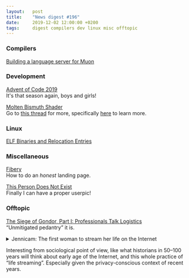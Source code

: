 ```yaml
---
layout:   post
title:    "News digest #196"
date:     2019-12-02 12:00:00 +0200
tags:     digest compilers dev linux misc offtopic
---
```


### Compilers

[Building a language server for Muon](https://nickmqb.github.io/2019/11/24/building-a-language-server-for-muon.html)

### Development

[Advent of Code 2019](https://adventofcode.com/)<br/>
It's that season again, boys and girls!

[Molten Bismuth Shader](https://www.shadertoy.com/view/WdVXWy)<br/>
Go to [this thread](https://news.ycombinator.com/item?id=21658301) for more, specifically [here](https://news.ycombinator.com/item?id=21660023) to learn more.

### Linux

[ELF Binaries and Relocation Entries](http://stffrdhrn.github.io/hardware/embedded/openrisc/2019/11/29/relocs.html)

### Miscellaneous

[Fibery](https://fibery.io/anxiety)<br/>
How to do an _honest_ landing page.

[This Person Does Not Exist](https://thispersondoesnotexist.com/)<br/>
Finally I can have a proper userpic!

### Offtopic

[The Siege of Gondor, Part I: Professionals Talk Logistics](https://acoup.blog/2019/05/10/collections-the-siege-of-gondor/)<br/>
“Unmitigated pedantry” it is.

<details>
  <summary>Jennicam: The first woman to stream her life on the Internet</summary>
  <a href="https://www.bbc.com/news/magazine-37681006">BBC story</a> from 2016 that started this binge.<br/>
  <a href="https://en.wikipedia.org/wiki/Jennifer_Ringley">Wikipedia article</a>.

  Some coverage at the time:
  <ul>
    <li><a href="https://www.latimes.com/archives/la-xpm-1997-oct-01-ls-37894-story.html">Jenni, Jenni, Jenni: A Life Laid Bare on the Computer Screen</a> (1997)</li>
    <li><a href="https://www.washingtoncitypaper.com/news/article/13013765/voyeur-eyes-only">Voyeur Eyes Only: Jennifer Ringley's real-time web of life</a> (1997)</li>
    <li><a href="http://edition.cnn.com/SHOWBIZ/Movies/9903/26/jennicam/">'Ed' of the Internet: JenniCAM going strong after three years</a> (1999)</li>
  </ul>

  Also, <a href="https://www.imdb.com/title/tt0498329/">this movie</a> and <a href="https://www.utopiatv.nl/live">this TV program</a>.</br>
  Now, a punchline: Jennifer did this <em>24 year ago</em>.
</details>

Interesting from sociological point of view, like what historians in 50–100 years will think about early age of the Internet, and this whole practice of “life streaming”. Especially given the privacy-conscious context of recent years.
